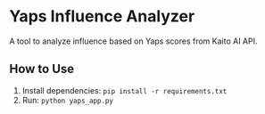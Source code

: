 # Yaps Influence Analyzer

A tool to analyze influence based on Yaps scores from Kaito AI API.

## How to Use
1. Install dependencies: `pip install -r requirements.txt`
2. Run: `python yaps_app.py`
